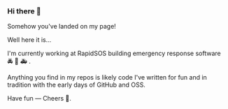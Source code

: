 ### Hi there 👋

Somehow you've landed on my page!

Well here it is...

I'm currently working at RapidSOS building emergency response software 🚔 🚒 🚑 .

Anything you find in my repos is likely code I've written for fun and in tradition with the early days of GitHub and OSS.

Have fun — Cheers 🍻.
